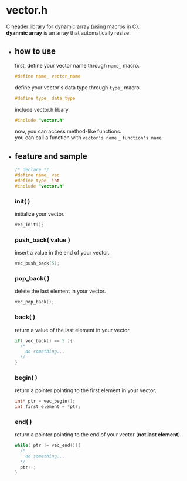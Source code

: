 # vector.h
C header library for dynamic array (using macros in C).\
**dyanmic array** is an array that automatically resize.

- ## how to use
  first, define your vector name through ```name_``` macro.
  ```c
  #define name_ vector_name
  ```
  define your vector's data type through ```type_``` macro.
  ```c
  #define type_ data_type
  ```
  include vector.h libary.
  ```c
  #include "vector.h"
  ```
  now, you can access method-like functions.\
  you can call a function with ```vector's name``` ```_``` ```function's name```
  
- ## feature and sample
  ```c
  /* declare */
  #define name_ vec
  #define type_ int
  #include "vector.h"
  ```
  ### init( )
  initialize your vector.
  ```c
  vec_init();
  ```

  ### push_back( value )
  insert a value in the end of your vector.
  ```c
  vec_push_back(5);
  ```

  ### pop_back( )
  delete the last element in your vector.
  ```c
  vec_pop_back();
  ```

  ### back( )
  return a value of the last element in your vector.
  ```c
  if( vec_back() == 5 ){
    /*
      do something...
    */
  }
  ```

  ### begin( )
  return a pointer pointing to the first element in your vector.
  ```c
  int* ptr = vec_begin();
  int first_element = *ptr;
  ```

  ### end( )
  return a pointer pointing to the end of your vector (**not last element**).
  ```c
  while( ptr != vec_end()){
    /*
      do something...
    */
    ptr++;
  }
  ```
